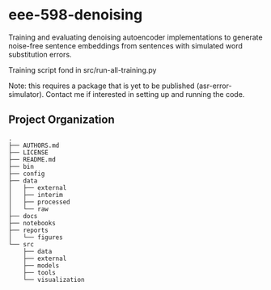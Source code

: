 eee-598-denoising
==============================

Training and evaluating denoising autoencoder implementations to generate noise-free sentence embeddings from sentences with simulated word substitution errors.

Training script fond in src/run-all-training.py

Note: this requires a package that is yet to be published (asr-error-simulator). Contact me if interested in setting up and running the code.

Project Organization
--------------------

    .
    ├── AUTHORS.md
    ├── LICENSE
    ├── README.md
    ├── bin
    ├── config
    ├── data
    │   ├── external
    │   ├── interim
    │   ├── processed
    │   └── raw
    ├── docs
    ├── notebooks
    ├── reports
    │   └── figures
    └── src
        ├── data
        ├── external
        ├── models
        ├── tools
        └── visualization
